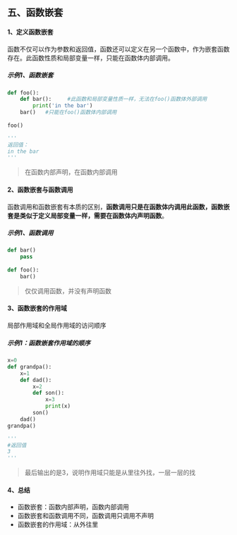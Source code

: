 ## 五、函数嵌套
#### 1、定义函数嵌套
函数不仅可以作为参数和返回值，函数还可以定义在另一个函数中，作为嵌套函数存在。此函数性质和局部变量一样，只能在函数体内部调用。

##### 示例1、函数嵌套

```python
def foo():
    def bar():     #此函数和局部变量性质一样，无法在foo()函数体外部调用
        print('in the bar')
    bar()   #只能在foo()函数体内部调用
 
foo()

'''
返回值：
in the bar
'''
```
> 在函数内部声明，在函数内部调用

#### 2、函数嵌套与函数调用
函数调用和函数嵌套有本质的区别，**函数调用只是在函数体内调用此函数，函数嵌套是类似于定义局部变量一样，需要在函数体内声明函数**。

##### 示例1、函数调用

```python
def bar()
    pass
 
def foo():
    bar()    
```

> 仅仅调用函数，并没有声明函数

#### 3、函数嵌套的作用域

局部作用域和全局作用域的访问顺序

##### 示例1：函数嵌套作用域的顺序

```python
x=0
def grandpa():
    x=1
    def dad():
        x=2
        def son():
            x=3
            print(x)
        son()
    dad()
grandpa()

'''
#返回值
3
'''
```

> 最后输出的是3，说明作用域只能是从里往外找，一层一层的找

#### 4、总结

- 函数嵌套：函数内部声明，函数内部调用
- 函数嵌套和函数调用不同，函数调用只调用不声明
- 函数嵌套的作用域：从外往里